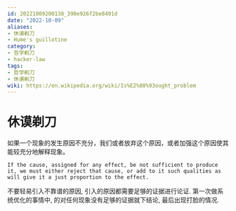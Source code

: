 ```yaml
---
id: 20221009200138_390e926f2be8491d
date: "2022-10-09"
aliases:
- 休谟剃刀
- Hume's guillotine
category:
- 哲学剃刀
- hacker-law
tags:
- 哲学剃刀
- 休谟剃刀
wiki: https://en.wikipedia.org/wiki/Is%E2%80%93ought_problem
---
```


# 休谟剃刀

如果一个现象的发生原因不充分，我们或者放弃这个原因，或者加强这个原因使其能较充分地解释现象。

`If the cause, assigned for any effect, be not sufficient to produce it, we must either reject that cause, or add to it such qualities as will give it a just proportion to the effect.`

不要轻易引入不靠谱的原因, 引入的原因都需要足够的证据进行论证. 第一次做系统优化的事情中, 的对任何现象没有足够的证据就下结论, 最后出现打脸的情况.